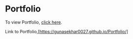 # Portfolio

To view Portfolio, [click here](https://gunasekhar0027.github.io/Portfolio/).


Link to Portfolio,[https://gunasekhar0027.github.io/Portfolio/]

